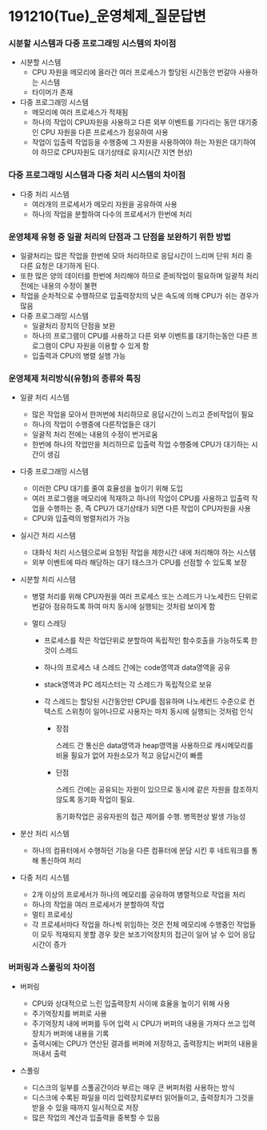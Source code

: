 # 191210(Tue)\_운영체제\_질문답변

### 시분할 시스템과 다중 프로그래밍 시스템의 차이점

- 시분할 시스템
  - CPU 자원을 메모리에 올라간 여러 프로세스가 할당된 시간동안 번갈아 사용하는 시스템
  - 타이머가 존재
- 다중 프로그래밍 시스템
  - 메모리에 여러 프로세스가 적재됨
  - 하나의 작업이 CPU자원을 사용하고 다른 외부 이벤트를 기다리는 동안 대기중인 CPU 자원을 다른 프로세스가 점유하여 사용
  - 작업이 입출력 작업등을 수행중에 그 자원을 사용하여야 하는 자원은 대기하여야 하므로 CPU자원도 대기상태로 유지(시간 지연 현상)

### 다중 프로그래밍 시스템과 다중 처리 시스템의 차이점

- 다중 처리 시스템
  - 여러개의 프로세서가 메모리 자원을 공유하여 사용
  - 하나의 작업을 분할하여 다수의 프로세서가 한번에 처리

### 운영체제 유형 중 일괄 처리의 단점과 그 단점을 보완하기 위한 방법

- 일괄처리는 많은 작업을 한번에 모아 처리하므로 응답시간이 느리며 단위 처리 중 다른 요청은 대기하게 된다.
- 또한 많은 양의 데이터를 한번에 처리해야 하므로 준비작업이 필요하며 일괄적 처리 전에는 내용의 수정이 불편
- 작업을 순차적으로 수행하므로 입출력장치의 낮은 속도에 의해 CPU가 쉬는 경우가 많음
- 다중 프로그래밍 시스템
  - 일괄처리 장치의 단점을 보완
  - 하나의 프로그램이 CPU를 사용하고 다른 외부 이벤트를 대기하는동안 다른 프로그램이 CPU 자원을 이용할 수 있게 함
  - 입출력과 CPU의 병렬 실행 가능

### 운영체제 처리방식(유형)의 종류와 특징

- 일괄 처리 시스템

  - 많은 작업을 모아서 한꺼번에 처리하므로 응답시간이 느리고 준비작업이 필요
  - 하나의 작업이 수행중에 다른작업들은 대기
  - 일괄적 처리 전에는 내용의 수정이 번거로움
  - 한번에 하나의 작업만을 처리하므로 입출력 작업 수행중에 CPU가 대기하는 시간이 생김

- 다중 프로그래밍 시스템

  - 이러한 CPU 대기를 줄여 효율성을 높이기 위해 도입
  - 여러 프로그램을 메모리에 적재하고 하나의 작업이 CPU를 사용하고 입출력 작업을 수행하는 중, 즉 CPU가 대기상태가 되면 다른 작업이 CPU자원을 사용
  - CPU와 입출력의 벙렬처리가 가능

- 실시간 처리 시스템

  - 대화식 처리 시스템으로써 요청된 작업을 제한시간 내에 처리해야 하는 시스템
  - 외부 이벤트에 따라 해당하는 대기 태스크가 CPU를 선점할 수 있도록 보장

- 시분할 처리 시스템

  - 병렬 처리를 위해 CPU자원을 여러 프로세스 또는 스레드가 나노세컨드 단위로 번갈아 점유하도록 하여 마치 동시에 실행되는 것처럼 보이게 함

  - 멀티 스레딩

    - 프로세스를 작은 작업단위로 분할하여 독립적인 함수호출을 가능하도록 한 것이 스레드

    - 하나의 프로세스 내 스레드 간에는 code영역과 data영역을 공유

    - stack영역과 PC 레지스터는 각 스레드가 독립적으로 보유

    - 각 스레드는 할당된 시간동안만 CPU를 점유하며 나노세컨드 수준으로 컨텍스트 스위칭이 일어나므로 사용자는 마치 동시에 실행되는 것처럼 인식

      - 장점

        스레드 간 통신은 data영역과 heap영역을 사용하므로 캐시메모리를 비울 필요가 없어 자원소모가 적고 응답시간이 빠름

      - 단점

        스레드 간에는 공유되는 자원이 있으므로 동시에 같은 자원을 참조하지 않도록 동기화 작업이 필요.

        동기화작업은 공유자원의 접근 제어를 수행. 병목현상 발생 가능성

- 분산 처리 시스템

  - 하나의 컴퓨터에서 수행하던 기능을 다른 컴퓨터에 분담 시킨 후 네트워크를 통해 통신하여 처리

- 다중 처리 시스템

  - 2개 이상의 프로세서가 하나의 메모리를 공유하여 병렬적으로 작업을 처리
  - 하나의 작업을 여러 프로세서가 분할하여 작업
  - 멀티 프로세싱
  - 각 프로세서마다 작업을 하나씩 위임하는 것은 전체 메모리에 수행중인 작업들이 모두 적재되지 못할 경우 잦은 보조기억장치의 접근이 일어 날 수 있어 응답시간이 증가

### 버퍼링과 스풀링의 차이점

- 버퍼링
  - CPU와 상대적으로 느린 입출력장치 사이에 효율을 높이기 위해 사용
  - 주기억장치를 버퍼로 사용
  - 주기억장치 내에 버퍼를 두어 입력 시 CPU가 버퍼의 내용을 가져다 쓰고 입력장치가 버퍼에 내용을 기록
  - 출력시에는 CPU가 연산된 결과를 버퍼에 저장하고, 출력장치는 버퍼의 내용을 꺼내서 출력

- 스풀링
  - 디스크의 일부를 스풀공간이라 부르는 매우 큰 버퍼처럼 사용하는 방식
  - 디스크에 수록된 파일을 미리 입력장치로부터 읽어들이고, 출력장치가 그것을 받을 수 있을 때까지 일시적으로 저장
  - 많은 작업의 계산과 입출력을 중복할 수 있음

